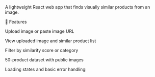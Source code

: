 A lightweight React web app that finds visually similar products from an image.

🚀 Features

Upload image or paste image URL

View uploaded image and similar product list

Filter by similarity score or category

50-product dataset with public images

Loading states and basic error handling
